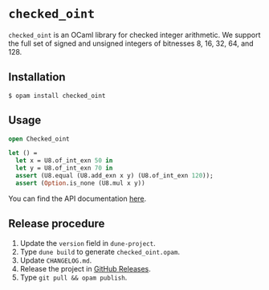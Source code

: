 # `checked_oint`

`checked_oint` is an OCaml library for checked integer arithmetic. We support the full set of signed and unsigned integers of bitnesses 8, 16, 32, 64, and 128.

## Installation

```
$ opam install checked_oint
```

## Usage

```ocaml
open Checked_oint

let () =
  let x = U8.of_int_exn 50 in
  let y = U8.of_int_exn 70 in
  assert (U8.equal (U8.add_exn x y) (U8.of_int_exn 120));
  assert (Option.is_none (U8.mul x y))
```

You can find the API documentation [here](https://hirrolot.github.io/checked_oint/checked_oint/Checked_oint/index.html).

## Release procedure

 1. Update the `version` field in `dune-project`.
 1. Type `dune build` to generate `checked_oint.opam`.
 1. Update `CHANGELOG.md`.
 1. Release the project in [GitHub Releases].
 1. Type `git pull && opam publish`.

[GitHub Releases]: https://github.com/Hirrolot/checked_oint/releases
